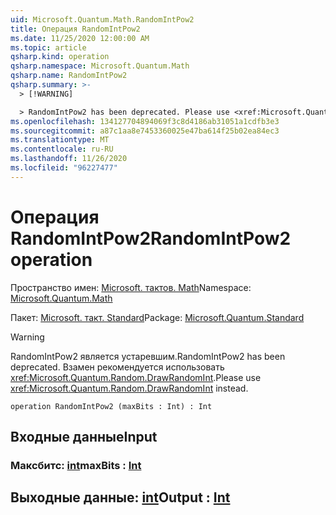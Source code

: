 ```yaml
---
uid: Microsoft.Quantum.Math.RandomIntPow2
title: Операция RandomIntPow2
ms.date: 11/25/2020 12:00:00 AM
ms.topic: article
qsharp.kind: operation
qsharp.namespace: Microsoft.Quantum.Math
qsharp.name: RandomIntPow2
qsharp.summary: >-
  > [!WARNING]

  > RandomIntPow2 has been deprecated. Please use <xref:Microsoft.Quantum.Random.DrawRandomInt> instead.
ms.openlocfilehash: 134127704894069f3c8d4186ab31051a1cdfb3e3
ms.sourcegitcommit: a87c1aa8e7453360025e47ba614f25b02ea84ec3
ms.translationtype: MT
ms.contentlocale: ru-RU
ms.lasthandoff: 11/26/2020
ms.locfileid: "96227477"
---
```

# <a name="randomintpow2-operation"></a><span data-ttu-id="4795b-102">Операция RandomIntPow2</span><span class="sxs-lookup"><span data-stu-id="4795b-102">RandomIntPow2 operation</span></span>

<span data-ttu-id="4795b-103">Пространство имен: [Microsoft. тактов. Math](xref:Microsoft.Quantum.Math)</span><span class="sxs-lookup"><span data-stu-id="4795b-103">Namespace: [Microsoft.Quantum.Math](xref:Microsoft.Quantum.Math)</span></span>

<span data-ttu-id="4795b-104">Пакет: [Microsoft. такт. Standard](https://nuget.org/packages/Microsoft.Quantum.Standard)</span><span class="sxs-lookup"><span data-stu-id="4795b-104">Package: [Microsoft.Quantum.Standard](https://nuget.org/packages/Microsoft.Quantum.Standard)</span></span>


> [!WARNING]
> <span data-ttu-id="4795b-105">RandomIntPow2 является устаревшим.</span><span class="sxs-lookup"><span data-stu-id="4795b-105">RandomIntPow2 has been deprecated.</span></span> <span data-ttu-id="4795b-106">Взамен рекомендуется использовать <xref:Microsoft.Quantum.Random.DrawRandomInt>.</span><span class="sxs-lookup"><span data-stu-id="4795b-106">Please use <xref:Microsoft.Quantum.Random.DrawRandomInt> instead.</span></span>



```qsharp
operation RandomIntPow2 (maxBits : Int) : Int
```


## <a name="input"></a><span data-ttu-id="4795b-107">Входные данные</span><span class="sxs-lookup"><span data-stu-id="4795b-107">Input</span></span>

### <a name="maxbits--int"></a><span data-ttu-id="4795b-108">Максбитс: [int](xref:microsoft.quantum.lang-ref.int)</span><span class="sxs-lookup"><span data-stu-id="4795b-108">maxBits : [Int](xref:microsoft.quantum.lang-ref.int)</span></span>





## <a name="output--int"></a><span data-ttu-id="4795b-109">Выходные данные: [int](xref:microsoft.quantum.lang-ref.int)</span><span class="sxs-lookup"><span data-stu-id="4795b-109">Output : [Int](xref:microsoft.quantum.lang-ref.int)</span></span>

